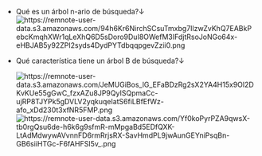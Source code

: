 -   Qué es un árbol n-ario de búsqueda?↓
      ![<https://remnote-user-data.s3.amazonaws.com/94h6Kr6NirchSCsuTmxbg7IlzwZvKhQ7EABkPebcKmqhXWr1qLeXhQ6D5sDoro9DuI8OWefM3IFdjtRsoJoNGo64x-eHBJAB5y92ZPI2syds4DydPYTdbqqpgevZzii0.png>](<https://remnote-user-data.s3.amazonaws.com/94h6Kr6NirchSCsuTmxbg7IlzwZvKhQ7EABkPebcKmqhXWr1qLeXhQ6D5sDoro9DuI8OWefM3IFdjtRsoJoNGo64x-eHBJAB5y92ZPI2syds4DydPYTdbqqpgevZzii0.png>)
-   Qué característica tiene un árbol B de búsqueda?↓

      ![<https://remnote-user-data.s3.amazonaws.com/JeMUGiBos_lG_EFaBDzRg2sX2YA4H15x9Ol2DKvKUe55gGwC_fzxAZu8JP9QyISQpmaCc-ujRP8TJYPk5gDVLV2yqkuqeIatS6fiLBfEfWz-afo_xDd230t3xfNR5FMP.png>](<https://remnote-user-data.s3.amazonaws.com/JeMUGiBos_lG_EFaBDzRg2sX2YA4H15x9Ol2DKvKUe55gGwC_fzxAZu8JP9QyISQpmaCc-ujRP8TJYPk5gDVLV2yqkuqeIatS6fiLBfEfWz-afo_xDd230t3xfNR5FMP.png>)
      ![<https://remnote-user-data.s3.amazonaws.com/Yf0koPyrPZA9qwsX-tb0rgQsu6de-h6k6g9sfmR-mMpgaBd5EDfQXK-LtAdMdwywAVvnnFD6rmRrjsRX-SavHmdPL9jwAunGEYniPsqBn-GB6siiHTGc-F6fAHFSI5v_.png>](<https://remnote-user-data.s3.amazonaws.com/Yf0koPyrPZA9qwsX-tb0rgQsu6de-h6k6g9sfmR-mMpgaBd5EDfQXK-LtAdMdwywAVvnnFD6rmRrjsRX-SavHmdPL9jwAunGEYniPsqBn-GB6siiHTGc-F6fAHFSI5v_.png>)